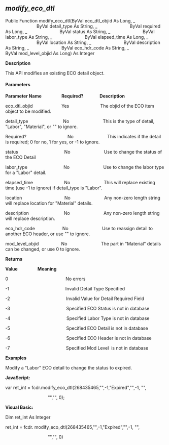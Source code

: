 _modify_eco_dtl_
------------------

Public Function modify_eco_dtl(ByVal eco_dtl_objid As Long, _
                         ByVal detail_type As String, _
                         ByVal required As Long, _
                         ByVal status As String, _
                         ByVal labor_type As String, _
                         ByVal elapsed_time As Long, _
                         ByVal location As String, _
                         ByVal description As String, _
                         ByVal eco_hdr_code As String, _
                         ByVal mod_level_objid As Long) As Integer

**Description**

This API modifies an existing ECO detail object.

#### Parameters
**Parameter Name**                **Required?**             **Description**

eco_dtl_objid                       Yes                         The objid of the ECO item object to be modified.

detail_type                            No                           This is the type of detail, "Labor", "Material", or "" to ignore.

Required?                                 No                           This indicates if the detail is required; 0 for no, 1 for yes, or -1 to ignore.

status                                     No                           Use to change the status of the ECO Detail

labor_type                             No                           Use to change the labor type for a "Labor" detail.

elapsed_time                         No                           This will replace existing time (use -1 to ignore) if detail_type is "Labor".

location                                  No                           Any non-zero length string will replace location for "Material" details.

description                            No                           Any non-zero length string will replace description.

eco_hdr_code                      No                           Use to reassign detail to another ECO header, or use "" to ignore.

mod_level_objid                  No                           The part in "Material" details can be changed, or use 0 to ignore.

**Returns**

**Value**                **Meaning**

0                                              No errors

-1                                             Invalid Detail Type Specified

-2                                             Invalid Value for Detail Required Field

-3                                             Specified ECO Status is not in database

-4                                             Specified Labor Type is not in database

-5                                             Specified ECO Detail is not in database

-6                                             Specified ECO Header is not in database

-7                                             Specified Mod Level  is not in database

**Examples**

 Modify a "Labor" ECO detail to change the status to expired.

**JavaScript:**

var ret_int = fcdr.modify_eco_dtl(268435465,"",-1,"Expired","",-1, "",    

                                  "","", 0);

**Visual Basic:**

Dim ret_int As Integer

ret_int = fcdr. modify_eco_dtl(268435465,"",-1,"Expired","",-1, "",    

                                  "","", 0)